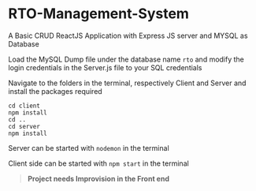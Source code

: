 # RTO-Management-System
 


A Basic CRUD ReactJS Application with Express JS server and MYSQL as Database

Load the MySQL Dump file under the database name ```rto``` and modify the login credentials in the Server.js file to your SQL credentials

Navigate to the folders in the terminal, respectively Client and Server and install the packages required
```
cd client
npm install 
cd ..
cd server 
npm install
```

Server can be started with ```nodemon``` in the terminal

Client side can be started with ```npm start``` in the terminal

>**Project needs Improvision in the Front end**